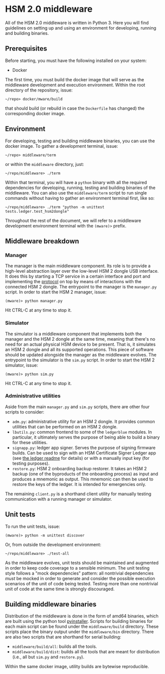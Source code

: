 # HSM 2.0 middleware

All of the HSM 2.0 middleware is written in Python 3. Here you will find guidelines on setting up and using an  environment for developing, running and building binaries.

## Prerequisites

Before starting, you must have the following installed on your system:

- Docker

The first time, you must build the docker image that will serve as the middleware development and execution environment. Within the root directory of the repository, issue:

```
~/repo> docker/mware/build
```

that should build (or rebuild in case the `Dockerfile` has changed) the corresponding docker image.

## Environment

For developing, testing and building middleware binaries, you can use the docker image. To gather a development terminal, issue:

```
~/repo> middleware/term
```

or within the `middleware` directory, just:

```
~/repo/middleware> ./term
```

Within that terminal, you will have a `python` binary with all the required dependencies for developing, running, testing and building binaries of the middleware. You can also use the `middleware/term` script to run single commands without having to gather an environment terminal first, like so:

```
~/repo/middleware> ./term "python -m unittest tests.ledger.test_hsm2dongle"
```

Throughout the rest of the document, we will refer to a middleware development environment terminal with the `(mware)>` prefix.

## Middleware breakdown

### Manager

The manager is the main middleware component. Its role is to provide a high-level abstraction layer over the low-level HSM 2 dongle USB interface. It does this by starting a TCP service in a certain interface and port and implementing the [protocol](../docs/protocol.md) on top by means of interactions with the connected HSM 2 dongle. The entrypoint to the manager is the `manager.py` script. In order to start the HSM 2 manager, issue:

```
(mware)> python manager.py
```

Hit CTRL-C at any time to stop it.

### Simulator

The simulator is a middleware component that implements both the manager and the HSM 2 dongle at the same time, meaning that there's no need for an actual physical HSM device to be present. That is, it simulates an HSM 2 dongle and all its supported operations. This piece of software should be updated alongside the manager as the middleware evolves. The entrypoint to the simulator is the `sim.py` script. In order to start the HSM 2 simulator, issue:

```
(mware)> python sim.py
```

Hit CTRL-C at any time to stop it.

### Administrative utilities

Aside from the main `manager.py` and `sim.py` scripts, there are other four scripts to consider:

- `adm.py`: administrative utility for an HSM 2 dongle. It provides common utilities that can be performed on an HSM 2 dongle.
- `lbutils.py`: common frontend to some of the `ledgerblue` modules. In particular, it ultimately serves the purpose of being able to build a binary for these utilities.
- `signapp.py`: ledger app signer. Serves the purpose of signing firmware builds. Can be used to sign with an HSM Certificate Signer Ledger app (see [the ledger readme](`../ledger/README.md`) for details) or with a manually input key (for testing purposes).
- `restore.py`: HSM 2 onboarding backup restorer. It takes an HSM 2 backup (one of the byproducts of the onboarding process) as input and produces a mnemonic as output. This mnemonic can then be used to restore the keys of the ledger. It is intended for emergencies only.

The remaining `client.py` is a shorthand client utility for manually testing communication with a running manager or simulator.

## Unit tests

To run the unit tests, issue:

```
(mware)> python -m unittest discover
```

Or, from outside the development environment:

```
~/repo/middleware> ./test-all
```

As the middleware evolves, unit tests should be maintained and augmented in order to keep code coverage to a sensible minimum. The unit testing style follows a "mock dependencies" pattern: all nontrivial dependencies *must* be mocked in order to generate and consider the possible execution scenarios of the unit of code being tested. Testing more than one nontrivial unit of code at the same time is strongly discouraged.

## Building middleware binaries

Distribution of the middleware is done in the form of amd64 binaries, which are built using the python tool [pyinstaller](https://www.pyinstaller.org/). Scripts for building binaries for each main script can be found under the `middleware/build` directory. These scripts place the binary output under the `middleware/bin` directory. There are also two scripts that are shorthand for serial building:

- `middleware/build/all`: builds all the tools.
- `middleware/build/dist`: builds all the tools that are meant for distribution (i.e., all but `sim.py` and `restore.py`).

Within the same docker image, utility builds are bytewise reproducible.
